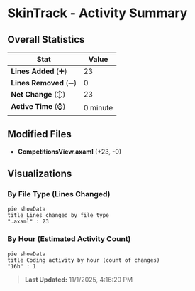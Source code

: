 # SkinTrack - Activity Summary 

## Overall Statistics

| Stat                   | Value                                                             |
| ---------------------- | ----------------------------------------------------------------- |
| **Lines Added** (➕)   | 23                                          |
| **Lines Removed** (➖) | 0                                        |
| **Net Change** (↕)    | 23                |
| **Active Time** (⌚)   | 0 minute |


## Modified Files
- **CompetitionsView.axaml** (+23, -0)

## Visualizations

### By File Type (Lines Changed)

```mermaid
pie showData
title Lines changed by file type
".axaml" : 23
```

### By Hour (Estimated Activity Count)

```mermaid
pie showData
title Coding activity by hour (count of changes)
"16h" : 1
```


> **Last Updated:** 11/1/2025, 4:16:20 PM